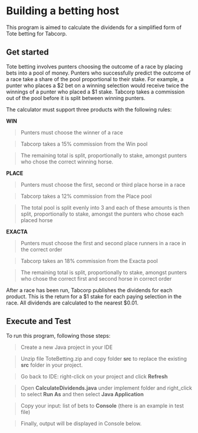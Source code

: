 # Building a betting host

This program is aimed to calculate the dividends for a simplified form of Tote betting for Tabcorp.

## Get started

Tote betting involves punters choosing the outcome of a race by placing bets into a pool of money. Punters who successfully predict the outcome of a race take a share of the pool proportional to their stake. For example, a punter who places a $2 bet on a winning selection would receive twice the winnings of a punter who placed a $1 stake. Tabcorp takes a commission out of the pool before it is split between winning punters.

The calculator must support three products with the following rules:

**WIN**

>Punters must choose the winner of a race

>Tabcorp takes a 15% commission from the Win pool

>The remaining total is split, proportionally to stake, amongst punters who chose the correct winning horse.

**PLACE**

>Punters must choose the first, second or third place horse in a race

>Tabcorp takes a 12% commission from the Place pool

>The total pool is split evenly into 3 and each of these amounts is then split, proportionally to stake, amongst the punters who chose each placed horse

**EXACTA**

>Punters must choose the first and second place runners in a race in the correct order

>Tabcorp takes an 18% commission from the Exacta pool

>The remaining total is split, proportionally to stake, amongst punters who chose the correct first and second horse in correct order

After a race has been run, Tabcorp publishes the dividends for each product. This is the return for a $1 stake for each paying selection in the race. All dividends are calculated to the nearest $0.01.

## Execute and Test

To run this program, following those steps:

> Create a new Java project in your IDE

> Unzip file ToteBetting.zip and copy folder **src** to replace the existing **src** folder in your project. 

> Go back to IDE: right-click on your project and click **Refresh**

> Open **CalculateDividends.java** under implement folder and right_click to select **Run As** and then select **Java Application**

> Copy your input: list of bets to **Console** (there is an example in test file)

> Finally, output will be displayed in Console below.

